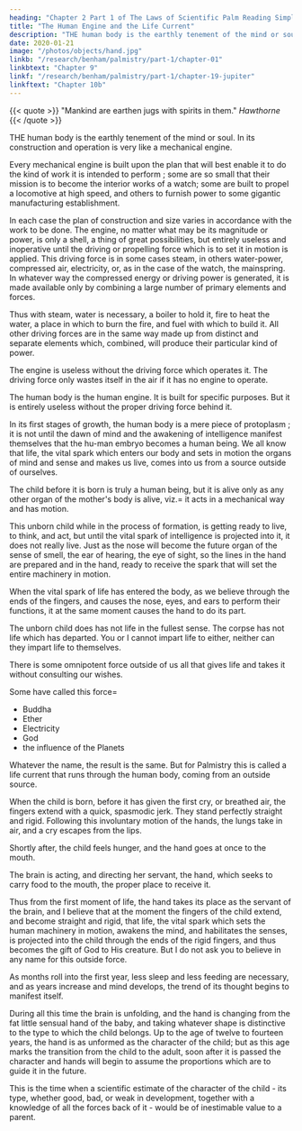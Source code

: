 ```yaml
---
heading: "Chapter 2 Part 1 of The Laws of Scientific Palm Reading Simplified"
title: "The Human Engine and the Life Current"
description: "THE human body is the earthly tenement of the mind or soul. In its construction and operation is very like a mechanical engine"
date: 2020-01-21
image: "/photos/objects/hand.jpg"
linkb: "/research/benham/palmistry/part-1/chapter-01"
linkbtext: "Chapter 9"
linkf: "/research/benham/palmistry/part-1/chapter-19-jupiter"
linkftext: "Chapter 10b"
---
```



{{< quote >}}
"Mankind are earthen jugs with spirits in them."
<cite>Hawthorne</cite>
{{< /quote >}}


THE human body is the earthly tenement of the mind or soul. In its construction and operation is very like a mechanical engine. 

Every mechanical engine is built upon the plan that will best enable it to do the kind of work it is intended to perform ; some are so small that their mission is to become the interior works of a watch; some are built to propel a locomotive at high speed, and others to furnish power to some gigantic manufacturing establishment. 

In each case the plan of construction and size varies in accordance with the work to be done. The engine, no matter what may be its magnitude or power, is only a shell, a thing of great possibilities, but entirely useless and inoperative until the driving or propelling force which is to set it in motion is applied. This driving force is in some cases steam, in others water-power, compressed air, electricity, or, as in the case of the watch, the mainspring. In whatever way the compressed energy or driving power is generated, it is made available only by combining a large number of primary elements and forces.

Thus with steam, water is necessary, a boiler to hold it, fire to heat the water, a place in which to burn the fire, and fuel with which to build it. All other driving forces are in the same way made up from distinct and separate elements which, combined, will produce their particular kind of power. 

The engine is useless without the driving force which operates it. The driving force only wastes itself in the air if it has no engine to operate. 

The human body is the human engine. It is built for specific purposes. But it is entirely useless without the proper driving force behind it. 

In its first stages of growth, the human body is a mere piece of protoplasm ; it is not until the dawn of mind and the awakening of intelligence manifest themselves that the hu-man embryo becomes a human being. We all know that life, the vital spark which enters our body and sets in motion the organs of mind and sense and makes us live, comes into us from a source outside of ourselves. 

The child before it is born is truly a human being, but it is alive only as any other organ of the mother's body is alive, viz.=  it acts in a mechanical way and has motion.

This unborn child while in the process of formation, is getting ready to live, to think, and act, but until the vital spark of intelligence is projected into it, it does not really live. Just as the nose will become the future organ of the sense of smell, the ear of hearing, the eye of sight, so the lines in the hand are prepared and in the hand, ready to receive the spark that will set the entire machinery in motion. 

When the vital spark of life has entered the body, as we believe through the ends of the fingers, and causes the nose, eyes, and ears to perform their functions, it at the same moment causes the hand to do its part. 

The unborn child does has not life in the fullest sense. The corpse has not life which has departed. You or I cannot impart life to either, neither can they impart life to themselves. 

There is some omnipotent force outside of us all that gives life and takes it without consulting our wishes. 

Some have called this force= 
- Buddha
- Ether
- Electricity
- God
- the influence of the Planets

Whatever the name, the result is the same. But for Palmistry this is called a life current that runs through the human body, coming from an outside source.

<!-- I have observed in the birth of many children the moment at which the awakening takes place, and I have asked physicians to observe for me the same thing in the patients coming under their practice. The results have always been the same.  -->

When the child is born, before it has given the first cry, or breathed air, the fingers extend with a quick, spasmodic jerk. They  stand perfectly straight and rigid. Following this involuntary motion of the hands, the lungs take in air, and a cry escapes from the lips. 

Shortly after, the child feels hunger, and the hand goes at once to the mouth. 

The brain is acting, and directing her servant, the hand, which seeks to carry food to the mouth, the proper place to receive it. 

Thus from the first moment of life, the hand takes its place as the servant of the brain, and I believe that at the moment the fingers of the child extend, and become straight and rigid, that life, the vital spark which sets the human machinery in motion, awakens the mind, and habilitates the senses, is projected into the child through the ends of the rigid fingers, and thus becomes the gift of God to His creature. But I do not ask you to believe in any name for this outside force.

<!-- Call it what you please, but if you will picture to yourself that life comes into the body as above described, this conception will greatly aid you in reasoning out many combinations that you will encounter in your future studies. -->

<!-- After life has begun and the child is in the world, a human engine with its driving force, it has a career before it.  -->

<!-- For the first few months, it is little more than an animal, as all of its time is spent in sleeping, eating, and growing. During this period, its hands, by the thick development of the third phalanges of the fingers, show it to be a mere sensualist whose sole desire is to satisfy its hunger.  -->

As months roll into the first year, less sleep and less feeding are necessary, and as years increase and mind develops, the trend of its thought begins to manifest itself. 

During all this time the brain is unfolding, and the hand is changing from the fat little sensual hand of the baby, and taking whatever shape is distinctive to the type to which the child belongs. Up to the age of twelve to fourteen years, the hand is as unformed as the character of the child; but as this age marks the transition from the child to the adult, soon after it is passed the character and hands will begin to assume the proportions which are to guide it in the future. 

This is the time when a scientific estimate of the character of the child - its type, whether good, bad, or weak in development, together with a knowledge of all the forces back of it - would be of inestimable value to a parent.